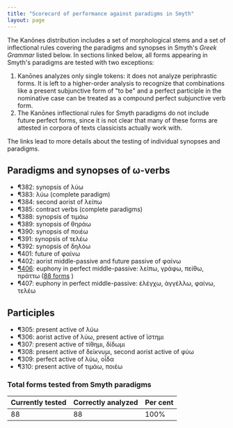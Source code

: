 ```yaml
---
title: "Scorecard of performance against paradigms in Smyth"
layout: page
---
```


The Kanōnes distribution includes a set of morphological stems and a set of inflectional rules covering the paradigms and synopses in Smyth's *Greek Grammar* listed below.  In sections linked below, all forms appearing in Smyth's paradigms are tested with two exceptions:

1. Kanōnes analyzes only single tokens: it does not analyze periphrastic forms.  It is left to a higher-order analysis to recognize that combinations like a present subjunctive form of "to be" and a perfect participle in the nominative case can be treated as a compound perfect subjunctive verb form.
2. The Kanōnes inflectional rules for Smyth paradigms do not include future perfect forms, since it is not clear that many of these forms are attested in corpora of texts classicists actually work with.

The links lead to more details about the testing of individual synopses and paradigms.

## Paradigms and synopses of ω-verbs

- ¶382: synopsis of λύω
- ¶383: λύω (complete paradigm)
- ¶384: second aorist of λείπω
- ¶385: contract verbs  (complete paradigms)
- ¶388: synopsis of τιμάω
- ¶389: synopsis of θηράω
- ¶390: synopsis of ποιέω
- ¶391: synopsis of τελέω
- ¶392: synopsis of δηλόω
- ¶401: future of φαίνω
- ¶402: aorist middle-passive and future passive of φαίνω
- [¶406](s406):  euphony in perfect middle-passive: λείπω, γράφω, πείθω, πράττω ([88 forms](s406) )
- ¶407: euphony in perfect middle-passive: ἐλέγχω, ἀγγέλλω, φαίνω, τελέω


## Participles

- ¶305: present active of λύω
- ¶306: aorist active of λύω, present active of ἵστημι
- ¶307: present active of τίθημι, δίδωμι
- ¶308: present active of δείκνυμι, second aorist active of φύω
- ¶309: perfect active of λύω, οἶδα
- ¶310: present active of τιμάω, ποιέω



### Total forms tested from Smyth paradigms


| Currently tested | Correctly analyzed | Per cent |
|:-------------|:--------------------------|:---------|
| 88           | 88                        | 100%     |
